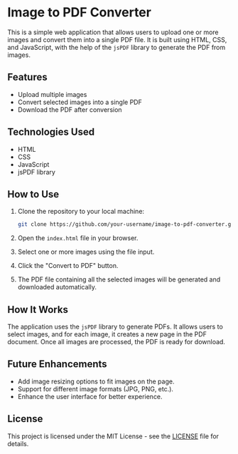 # Image to PDF Converter

This is a simple web application that allows users to upload one or more images and convert them into a single PDF file. It is built using HTML, CSS, and JavaScript, with the help of the `jsPDF` library to generate the PDF from images.

## Features

- Upload multiple images
- Convert selected images into a single PDF
- Download the PDF after conversion

## Technologies Used

- HTML
- CSS
- JavaScript
- jsPDF library

## How to Use

1. Clone the repository to your local machine:

    ```bash
    git clone https://github.com/your-username/image-to-pdf-converter.git
    ```

2. Open the `index.html` file in your browser.

3. Select one or more images using the file input.

4. Click the "Convert to PDF" button.

5. The PDF file containing all the selected images will be generated and downloaded automatically.

## How It Works

The application uses the `jsPDF` library to generate PDFs. It allows users to select images, and for each image, it creates a new page in the PDF document. Once all images are processed, the PDF is ready for download.

## Future Enhancements

- Add image resizing options to fit images on the page.
- Support for different image formats (JPG, PNG, etc.).
- Enhance the user interface for better experience.

## License

This project is licensed under the MIT License - see the [LICENSE](LICENSE) file for details.


